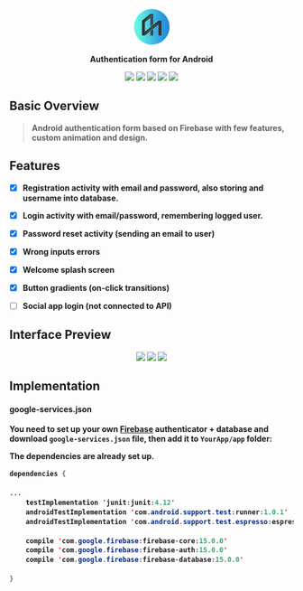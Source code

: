 <p align="center"><img width=12.5% src="https://github.com/ChmaraX/logregform-android/blob/master/app/src/main/res/drawable/logo_noshadow.png"></p>
<p align="center" text> <b>Authentication form for Android </p>

<p align="center">
<img src="https://img.shields.io/pypi/status/Django.svg"/>
<a href="https://codeclimate.com/github/ChmaraX/logregform-android/maintainability"><img src="https://api.codeclimate.com/v1/badges/c3bd5593b9920bf9022a/maintainability"/></a>
<a href="https://github.com/ChmaraX/logregform-android/issues"><img src="https://img.shields.io/github/issues/ChmaraX/logregform-android.svg"/></a>
<img src="https://img.shields.io/badge/contributions-welcome-orange.svg"/>
<a href="https://github.com/ChmaraX/logregform-android/blob/master/LICENSE"><img src="https://img.shields.io/badge/license-MIT-blue.svg"></a>
</p>


## Basic Overview

> Android authentication form based on Firebase with few features, custom animation and design. 

## Features

- [x] Registration activity with email and password, also storing and username into database. 
- [x] Login activity with email/password, remembering logged user. 
- [x] Password reset activity (sending an email to user)
- [x] Wrong inputs errors
- [x] Welcome splash screen
- [x] Button gradients (on-click transitions)
- [ ] Social app login (not connected to API)



## Interface Preview 

<p align="center">
  <img src="https://firebasestorage.googleapis.com/v0/b/czphishingapp.appspot.com/o/Screenshot_20200203-150729_CZLogin.jpg?alt=media&token=3114d491-98c8-47f3-bd9e-2391723a282c" width="210"/>
  <img src="https://firebasestorage.googleapis.com/v0/b/czphishingapp.appspot.com/o/Screenshot_20200203-150740_CZLogin.jpg?alt=media&token=017e0983-6760-4037-bc15-fc4c1ef3e053" width="210"/>
  <img src="https://firebasestorage.googleapis.com/v0/b/czphishingapp.appspot.com/o/Screenshot_20200203-150744_CZLogin.jpg?alt=media&token=6fc2a36f-6fd0-41a9-8915-8f12dcfc48b2" width="210"/>



## Implementation

#### google-services.json
You need to set up your own [Firebase](https://firebase.google.com/) authenticator + database and download `google-services.json` file, then add it to `YourApp/app` folder:

The dependencies are already set up.

``` Java
dependencies {

...
    testImplementation 'junit:junit:4.12'
    androidTestImplementation 'com.android.support.test:runner:1.0.1'
    androidTestImplementation 'com.android.support.test.espresso:espresso-core:3.0.1'

    compile 'com.google.firebase:firebase-core:15.0.0'
    compile 'com.google.firebase:firebase-auth:15.0.0'
    compile 'com.google.firebase:firebase-database:15.0.0'

}
```
